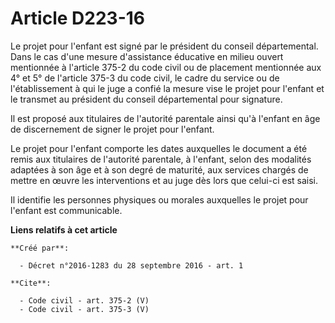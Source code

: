 # Article D223-16

Le projet pour l'enfant est signé par le président du conseil départemental. Dans le cas d'une mesure d'assistance éducative
en milieu ouvert mentionnée à l'article 375-2 du code civil ou de placement mentionnée aux 4° et 5° de l'article 375-3 du
code civil, le cadre du service ou de l'établissement à qui le juge a confié la mesure vise le projet pour l'enfant et le
transmet au président du conseil départemental pour signature. 

Il est proposé aux titulaires de l'autorité parentale ainsi qu'à l'enfant en âge de discernement de signer le projet pour
l'enfant. 

Le projet pour l'enfant comporte les dates auxquelles le document a été remis aux titulaires de l'autorité parentale, à
l'enfant, selon des modalités adaptées à son âge et à son degré de maturité, aux services chargés de mettre en œuvre les
interventions et au juge dès lors que celui-ci est saisi. 

Il identifie les personnes physiques ou morales auxquelles le projet pour l'enfant est communicable.

**Liens relatifs à cet article**

	**Créé par**:

	  - Décret n°2016-1283 du 28 septembre 2016 - art. 1

	**Cite**:

	  - Code civil - art. 375-2 (V)
	  - Code civil - art. 375-3 (V)
